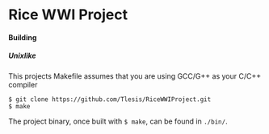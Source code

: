 # Rice WWI Project

#### Building

##### Unixlike

This projects Makefile assumes that you are using GCC/G++ as your C/C++ compiler

`$ git clone https://github.com/Tlesis/RiceWWIProject.git`\
`$ make`

The project binary, once built with `$ make`, can be found in `./bin/`.
